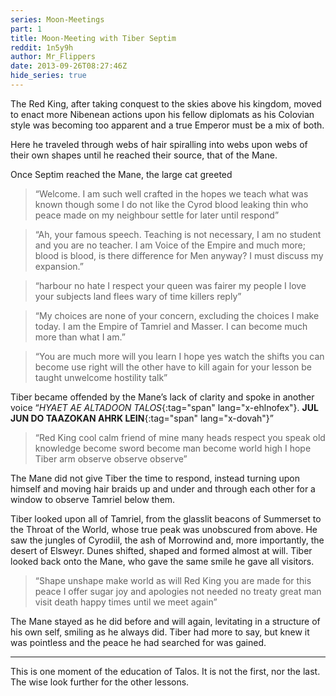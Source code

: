 ```yaml
---
series: Moon-Meetings
part: 1
title: Moon-Meeting with Tiber Septim
reddit: 1n5y9h
author: Mr_Flippers
date: 2013-09-26T08:27:46Z
hide_series: true
---
```


The Red King, after taking conquest to the skies above his kingdom, moved to
enact more Nibenean actions upon his fellow diplomats as his Colovian style was
becoming too apparent and a true Emperor must be a mix of both.

Here he traveled through webs of hair spiralling into webs upon webs of their
own shapes until he reached their source, that of the Mane.

Once Septim reached the Mane, the large cat greeted

> “Welcome. I am such well crafted in the hopes we teach what was known though
> some I do not like the Cyrod blood leaking thin who peace made on my neighbour
> settle for later until respond”

<!-- -->

> “Ah, your famous speech. Teaching is not necessary, I am no student and you
> are no teacher. I am Voice of the Empire and much more; blood is blood, is
> there difference for Men anyway? I must discuss my expansion.”

<!-- -->

> “harbour no hate I respect your queen was fairer my people I love your
> subjects land flees wary of time killers reply”

<!-- -->

> “My choices are none of your concern, excluding the choices I make today. I am
> the Empire of Tamriel and Masser. I can become much more than what I am.”

<!-- -->

> “You are much more will you learn I hope yes watch the shifts you can become
> use right will the other have to kill again for your lesson be taught
> unwelcome hostility talk”

Tiber became offended by the Mane’s lack of clarity and spoke in another voice
“*HYAET AE ALTADOON TALOS*{:tag="span" lang="x-ehlnofex"}.
**JUL JUN DO TAAZOKAN AHRK LEIN**{:tag="span" lang="x-dovah"}”

> “Red King cool calm friend of mine many heads respect you speak old knowledge
> become sword become man become world high I hope Tiber arm observe observe
> observe”

The Mane did not give Tiber the time to respond, instead turning upon himself
and moving hair braids up and under and through each other for a window to
observe Tamriel below them.

Tiber looked upon all of Tamriel, from the glasslit beacons of Summerset to the
Throat of the World, whose true peak was unobscured from above. He saw the
jungles of Cyrodiil, the ash of Morrowind and, more importantly, the desert of
Elsweyr. Dunes shifted, shaped and formed almost at will. Tiber looked back onto
the Mane, who gave the same smile he gave all visitors.

> “Shape unshape make world as will Red King you are made for this peace I offer
sugar joy and apologies not needed no treaty great man visit death happy times
until we meet again”

The Mane stayed as he did before and will again, levitating in a structure of
his own self, smiling as he always did. Tiber had more to say, but knew it was
pointless and the peace he had searched for was gained.

----

This is one moment of the education of Talos. It is not the first, nor the last.
The wise look further for the other lessons.
